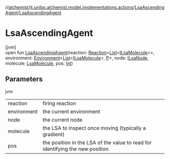 //[alchemist](../../../index.md)/[it.unibo.alchemist.model.implementations.actions](../index.md)/[LsaAscendingAgent](index.md)/[LsaAscendingAgent](-lsa-ascending-agent.md)

# LsaAscendingAgent

[jvm]\
open fun [LsaAscendingAgent](-lsa-ascending-agent.md)(reaction: [Reaction](../../it.unibo.alchemist.model.interfaces/-reaction/index.md)<[List](https://docs.oracle.com/javase/8/docs/api/java/util/List.html)<[ILsaMolecule](../../it.unibo.alchemist.model.interfaces/-i-lsa-molecule/index.md)>>, environment: [Environment](../../it.unibo.alchemist.model.interfaces/-environment/index.md)<[List](https://docs.oracle.com/javase/8/docs/api/java/util/List.html)<[ILsaMolecule](../../it.unibo.alchemist.model.interfaces/-i-lsa-molecule/index.md)>, [P](../-lsa-ascending-gradient-dist/index.md)>, node: [ILsaNode](../../it.unibo.alchemist.model.interfaces/-i-lsa-node/index.md), molecule: [LsaMolecule](../../it.unibo.alchemist.model.implementations.molecules/-lsa-molecule/index.md), pos: [Int](https://kotlinlang.org/api/latest/jvm/stdlib/kotlin/-int/index.html))

## Parameters

jvm

| | |
|---|---|
| reaction | firing reaction |
| environment | the current environment |
| node | the current node |
| molecule | the LSA to inspect once moving (typically a gradient) |
| pos | the position in the LSA of the value to read for identifying the new position |
